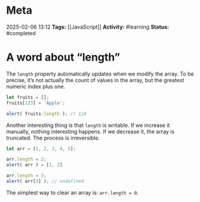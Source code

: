 # Meta
2025-02-06 13:12
**Tags:** [[JavaScript]]
**Activity:** #learning 
**Status:** #completed 

# A word about “length”
The `length` property automatically updates when we modify the array. To be precise, it’s not actually the count of values in the array, but the greatest numeric index plus one.

```JavaScript title:example.js
let fruits = [];
fruits[123] = 'Apple';

alert( fruits.length ); // 124
```

Another interesting thing is that `length` is writable. If we increase it manually, nothing interesting happens. If we decrease it, the array is truncated. The process is irreversible.

```JavaScript title:example.js
let arr = [1, 2, 3, 4, 5];

arr.length = 2;
alert( arr ) = [1, 2]

arr.length = 5;
alert( arr[3] ); // undefined
```

The simplest way to clear an array is: `arr.length = 0`.